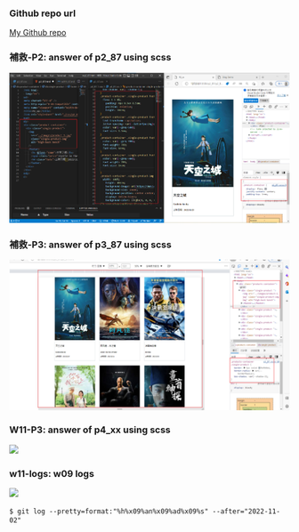 ### Github repo url

[My Github repo](https://github.com/vicwu0209/1111.sweb.1N-demo.87-.git)

### 補救-P2: answer of p2_87 using scss

![](p2.87.png)

### 補救-P3: answer of p3_87 using scss

![](p3.87.png)

### W11-P3: answer of p4_xx using scss

![](w11-p4.png)

### w11-logs: w09 logs

![](w011-logs.png)

```
$ git log --pretty=format:"%h%x09%an%x09%ad%x09%s" --after="2022-11-02"
```
